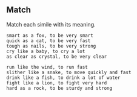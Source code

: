 ## Match 
 
 Match each simile with its meaning.
 
 ```
 smart as a fox, to be very smart
 quick as a cat, to be very fast
 tough as nails, to be very strong
 cry like a baby, to cry a lot
 as clear as crystal, to be very clear
 ```
 
 ```
 run like the wind, to run fast
 slither like a snake, to move quickly and fast
 drink like a fish, to drink a lot of water
 fight like a lion, to fight very hard
 hard as a rock, to be sturdy and strong
 ```